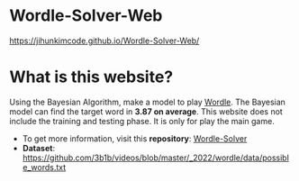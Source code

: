 # Wordle-Solver-Web
https://jihunkimcode.github.io/Wordle-Solver-Web/

# What is this website?
Using the Bayesian Algorithm, make a model to play [Wordle](https://www.nytimes.com/games/wordle/index.html). The Bayesian model can find the target word in **3.87 on average**.
This website does not include the training and testing phase. It is only for play the main game.
- To get more information, visit this **repository**: [Wordle-Solver](https://github.com/JihunKimCode/Wordle-Solver)
- **Dataset**: https://github.com/3b1b/videos/blob/master/_2022/wordle/data/possible_words.txt
